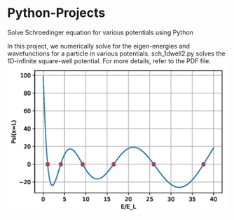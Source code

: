 # Python-Projects
Solve Schroedinger equation for various potentials using Python

In this project, we numerically solve for the eigen-energies and wavefunctions for a particle in various potentials.
sch_1dwell2.py solves the 1D-infinite square-well potential. For more details, refer to the PDF file.
![Eigenenergies](1dsq_roots.jpg)
